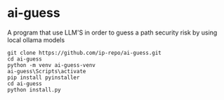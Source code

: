 # ai-guess
A program that use LLM'S in order to guess a path security risk by using local ollama models

```console
git clone https://github.com/ip-repo/ai-guess.git
cd ai-guess
python -m venv ai-guess-venv
ai-guess\Scripts\activate
pip install pyinstaller
cd ai-guess
python install.py
```
